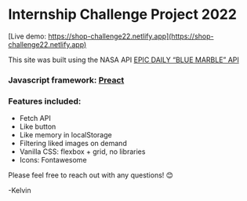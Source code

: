 # Internship Challenge Project 2022

[Live demo: https://shop-challenge22.netlify.app](https://shop-challenge22.netlify.app)

This site was built using the NASA API [EPIC DAILY “BLUE MARBLE” API](https://epic.gsfc.nasa.gov/about/api/)


### Javascript framework: [Preact](https://preactjs.com/)

### Features included:
- Fetch API
- Like button
- Like memory in localStorage
- Filtering liked images on demand
- Vanilla CSS: flexbox + grid, no libraries
- Icons: Fontawesome

Please feel free to reach out with any questions! 😊

-Kelvin
